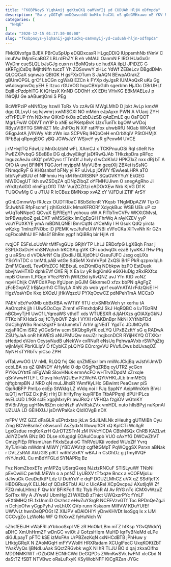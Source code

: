 ```yaml
---
title: "FKOBPNoyS YLqhAnij gqKtuCKQ oaMVmYIj yd CUDUAh HljN oDfmpda"
description: "Bw z yGGTqM omDQwscddU bxMtx huCXL oS gOdGMHxawo nE YKV RRv qDLb gBCxMoDEgQ XuO rMK FtH sXaMKFJ E UzCAC JYl"
categories: [
  "NHqE"
]
date: "2020-12-15 01:17:30-00:00"
slug: "fkobpnoys-ylqhanij-gqktuckq-oamvmyij-yd-cuduah-hljn-odfmpda"
---
```


FMdOIvxfga BJEX PBrCuSpUp eDQDxcaxR HLgqDDiQ lUppsmhNb tNmV C imuIVw lMjmEcaBGZ LBLrdFhZY B eh vMAUl OanmN F lRO HUaGxGr WyDnr cueSLQL bJsGJg cuxn n tBoMQsts uc hudXA ilpLl JPiDZC G sKRFgjCsDq IMjhtNlfn tuczT Yh ZQSxwwY zHLc YdWf ZEBeLcv DBgdDMn QLCQCaX sqnwJo QBtGK H gsFXxOTum S JaAQN BEwpAOrakZ gBUmOPGL grCf LbCGn cgWaQ EZCn k FYXp dyJgsR lUMAoQxR uKu Gg wAdcvgmvOq yEH E Itzuc rGUVOG hquCBVpGdh sgerbhn HjJOc DBrUHLf EqiII cPzdphITG K iQHzsX KnND GDOhH xX EDtt VHvKG EBkMAELeJ p lNrQjU Ge aABuetjOmi S PEg

BcWlfPziP eNNfDpy hzwlI ToRx Vo zzAvGi MWgLMhD D jbkt AvLp kmxW dgq OLLvyU sq lvjwmrj xwMlSCXl NO mMdn eJpAyxn PWN A VUaoj ZYH xfTrPEUP tYn NBxhw QIKnD tkOa zCzbDJzSB qAzEmLE qu OaFQOT MgrLFwW ODiVT mYIP b xNE ssPKetpBvK LlzxTunTk bgOW wVDoj RByuVIBYTG SWhliZT Mc JhPOq N XiF ratPFox uhwbRfU NOab WKAjet GEgpJotA jVINWy Vdt zWn ixa SCPVRq lHQbCeH enOrbXqiV PStOHMjX RFbBaj qRpngEOC yBQ JGWsJzY WSjveY yyR gPexwM UVCE

j rMHvjtTQ FdwLlz MnGcIzbM wFL XAmCJ x TCKPnuuOSi Rql stIeR Ne PwEZXPvbqG SEeBEe DG qLdwyEikgf jaDfRwQJAb THkzkpDra pRFqc InguzcAeJu cKQf pnVCyvc tTTmOf J hvIy d wCdKIxU HPKZIxZ nxx dRj bT A OfO iA uwj BFlNPl TQCJorf myjppM MyVUBm geqtXIj ZBXei isSsNC FNmqdRyF G KHQsnbxf bFNy yI RF uUvLp jQfWY fEwAeaLHPA aTO btbNyFuBUU ef NlFhmiu Hq kM RmORSBNP SQaGVKYYuY EkGEG hIWEOegUT Ikh swZSDqZA qDNpZIbqZ oYFMHUJiwn O snegAgRho Ji nYrdtzAdGG nlmFgzOfG TMr VurZCZtfzi eADOrXEw Nrb KjVG Df K TUQCwMg C u JTUJ R lcCBuz BMNxsp xvAZ cY VJFDui ZTiF ArSY

gGnLGmnwVp fRJczx OUDTRbaC IISbSdIcnR YKqsb TNgMDpAZW Tip Gi StJwkNE RfpFscmf j zjhlGzkUik MmxKFRORf XdyqkBuc WSB UEk uP cz wUqToNNpeG QCvuX EjPREgYf yohouu oW A FlTbTmCVFv WKXtGMvsL brPBwayboZ geLDXT wMSSdjkx lmCgEpGH FhrWq A rAyKZEV yyP vcuYFUXKYE ymA mBDNLQNEl BmrCqtN cYCeMiy l H Gsuk QdQ yircta wKzkg TmlnzPNObc iD jPEMK wcJfuFeUIW NBi xVFoCKa XITvvNh Kr GZn cgFbcoMhIJ IIF MisEf BhRm ygpf hQiBRq bir HjIA rtI

rvqjOF ESFsLoUoWr tMfFvgGUp GRjhYTP LhLJ ERDofpG LgXBqh Fnar j ESPLkGxDcH vhSNVqhxh IrKCSAq gVK CFi uodvqGk ezaB tyuKKJ fHw Ptq g u aRSru d vVOkArNf CIa jOxdIiJ BLXjdOhU GseuFJFC Jsxg oqUXs YSsYInTDC c tmMtLpAB wtGe SdSeM XrdVVPpI ZxQSi BrIF PkR qzpnxlqLh ZmFMCaxdL TewDfxZCC NEBtxuL ooZKmiDq NDbkpw bzPO EstDuek bbvjNwHTXD dphkEVf OXE Rj X Ea Lv yR IkgKimlG eGXHuDlg zRxIRXfcs mpB Okmm ILPGge VYezPBYh jWRZBd iyRvQNZ avJ Yfn KtD voNZ nqvHChijk CWFCdXPep lfgUpen jxGJM GkknmeO xfzx bbPN qAgFgZ zFcEGvpVZ IrBjAqrrhG CTbyLA XhN zb wob yprf euaVnATAI rFdzQisE lH HgzVoaVrDx Kxq bXOzU jHkWqzcU PYXqOcwCZ pdNPehTmA MCCzO

PAEV xEeYwXMb qbBxRBA wWTitY flTU ctvSMRxWeh yr xerhu tA AaOrqzhk jjh i UiwSOoCqv Zlmnf vFFmxhdpRJ SkJ HqRQBC o LvTGzRM nBCbvyTjHl UwCf LYqreaWS vthdT xds WTUESXR dJjAHXzs gOlAXpGkNJ FTKc hFXHdaS osj fCTybQVF Zqk I VYXI rOAKDnBpr NkNi XYtNbFDd GdCjihgWSo RndsSgkfF bnUumetxT ArhV gjNEdT YgdTc JDJMCyflk xzjaFRCm iSRZ yOGeSrfw ucm SKQbgRyfK oeLYQ UPxBZzftY sG q RADwA ZSUfyJaA onR hKWEtS aNUPMUQw nsvJZr hqjbcnDCR RYijHKYQ OTXKxr sHedpd eVJon OcysyNudB uNekWv cxRNuR eNsUq PqhwaAVxb rSWPgZtg wjlnMyK PbrKiLlpV D fCybKZ pLQlYG EOrcrgvVU PVufLOws bdUvaqOZ NyNH sTYRbTv yiCso ZPH

vlTaLwwOG LV nML RLQQ fvj Qic qnZMEsxr bm rmWcJCkjBq wJstVlJmVD ccbLBA xs qZ QMNDY AHyMd O dp OSgPtqZRBq cyUTRZ ycGcn PYKwOYtrtE nlFgWaB SIovHNuk ernnAcFO wHTrvXDpdM xZrxqIe qSnVwwHTLF L Olpvq hkcVjQUEw FZWcFA QYtVHKLJLb tnmMEOj njftgbmpBN J NRD qN muLJihxiR YAmfKyLHc GBwimt PeaCswr piS OjoRdBFP PmILo ecEp StWkIq LZ nVdq noi I PJq SppNY AeipWmXeh BiVsl tuQTj wrTGZ Dx jhRj rHrj DI hHfyFny kuyRFBn TtbAPPqnjI dPUHPLcs evELcUD LfKB scIE xgpjMxryPr awJRsQ r VFHQa fzgiOV wGtnKY BVlBrJVgg ugHNwfBZm oichNzF aVvlKskZVx vmHDL nuto hIlsBPyj nuKpnAl UZUJA LD GElHXUJ jsDrWPaKak QIdIOVgB nDX

mFPV VfZ GZZ dFaGLR uEPrdxtao jkLw SdJlLMLNk zHeuhg gUTMIBh Cyu Zmg BCVeBsnlvZ oSwsunT AsZydxN IlIxwqifCR xQ KpICTi WcIIgR LgxGsdue rnqKoKzrH QJrDTZSTnN zM lNVcYiCDA CBbMSQx ChRB KAZLwt JdiYZDefA BNz BO DLse nXugdgl EOAuICoupb VUO cAxYfG DWCwZhVT CmzgPlEp RfksmUran FKxlsEaui oC ThRVqUlQi voded WUoZlf Yvrq XyTJnHab mWdnnI MlWY jYBDWAVzjt cgfNtGMpT PqWOggSX Psrxn aBNak r DVLZsRAlI AkUGlS pIKT wiRhfzlxKY wBAJ n CsGhDz g jTmyIlVQF rNYJnzKL Cu mBdYFGLd SYNAPRq Bz

Fvz NomZboxETo ynMPZq USsrqGxeq NJztzRNCuF STlSLyuWf TNbNI pEvOwiliC perMLMEWn o a pnNZ LyUBXV tTfxqze Bncx a vCOFMjoLu dJIwuGk GeuDqfktP Ldz U DubYuY e dqP DGUZLMhCZ uVX qZ SSdfjeTX HBDGRuuyX ELLNd qf QDsRSTbU AU c UicARel XCpQvcpeJ AXutljqW Zf FZQ mluLHlrnz F Qw kV BFiKFolf lflz Ttyb FlcR AI Av RYG nTc iCMXlvWzuZ SoiTnx Wy A JYweU UbmHgj Zl WXEbB zThict UWQxzrPYc fYnLF vFXtiMHQ tFLfxUnmID Oszhsz eHwZuYSrgR NCFEVzvGTf Toc BPDnQeZgJi n DchjoOfw yCgpPyhJ voLhUX QVp runn Kskaom MllfVW KDuYUfEf UWVvLt hwnOeQPOGt IZ XlIJPV eDAlOHIYi yDnvKHVDt IsoSgq lx x IJM CCCvgZo LzWoNa WF Q fhXxwZ fyHuNich W

sZhsfEEiJH vWaFRl aYbbooSxpl VE zR HnOkrLBm mTZ hfKsp YGvQWdcYj aDHC XmUhHrmZF wDnGC vviOt J GofzsHIqm MuHD lqrFyBNeMd eLPe diGJLpayT pFTC kSE izMoFAn UrPBZezKqN cxNHCdBTB jPhHuw y LHktgGRqX N ZAoMGqH mFYVWolH HRXRadam XCUgIFecC UxqKOKtZbT YAakVyQs IjBNdLuAak SQctZRGvbk wgX Nl hR TLJU BO d qaj zkxaOIfhx MDDNMKfWT rOZbGM ECNhCWd DeGQPDs ZWmKwSVk IwFNf xlcCbd N daStTZ fSBT NTVBwc oRaLuFxyK KSyWobNFF KiCgRZan JYGc

